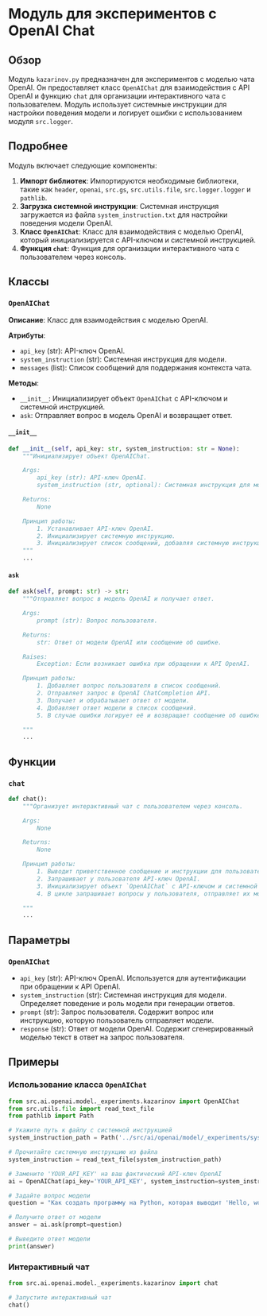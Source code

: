 # Модуль для экспериментов с OpenAI Chat

## Обзор

Модуль `kazarinov.py` предназначен для экспериментов с моделью чата OpenAI. Он предоставляет класс `OpenAIChat` для взаимодействия с API OpenAI и функцию `chat` для организации интерактивного чата с пользователем. Модуль использует системные инструкции для настройки поведения модели и логирует ошибки с использованием модуля `src.logger`.

## Подробнее

Модуль включает следующие компоненты:

1.  **Импорт библиотек**: Импортируются необходимые библиотеки, такие как `header`, `openai`, `src.gs`, `src.utils.file`, `src.logger.logger` и `pathlib`.
2.  **Загрузка системной инструкции**: Системная инструкция загружается из файла `system_instruction.txt` для настройки поведения модели OpenAI.
3.  **Класс `OpenAIChat`**: Класс для взаимодействия с моделью OpenAI, который инициализируется с API-ключом и системной инструкцией.
4.  **Функция `chat`**: Функция для организации интерактивного чата с пользователем через консоль.

## Классы

### `OpenAIChat`

**Описание**: Класс для взаимодействия с моделью OpenAI.

**Атрибуты**:

*   `api_key` (str): API-ключ OpenAI.
*   `system_instruction` (str): Системная инструкция для модели.
*   `messages` (list): Список сообщений для поддержания контекста чата.

**Методы**:

*   `__init__`: Инициализирует объект `OpenAIChat` с API-ключом и системной инструкцией.
*   `ask`: Отправляет вопрос в модель OpenAI и возвращает ответ.

#### `__init__`

```python
def __init__(self, api_key: str, system_instruction: str = None):
    """Инициализирует объект OpenAIChat.

    Args:
        api_key (str): API-ключ OpenAI.
        system_instruction (str, optional): Системная инструкция для модели. По умолчанию `None`.

    Returns:
        None

    Принцип работы:
        1. Устанавливает API-ключ OpenAI.
        2. Инициализирует системную инструкцию.
        3. Инициализирует список сообщений, добавляя системную инструкцию, если она предоставлена.
    """
    ...
```

#### `ask`

```python
def ask(self, prompt: str) -> str:
    """Отправляет вопрос в модель OpenAI и получает ответ.

    Args:
        prompt (str): Вопрос пользователя.

    Returns:
        str: Ответ от модели OpenAI или сообщение об ошибке.

    Raises:
        Exception: Если возникает ошибка при обращении к API OpenAI.

    Принцип работы:
        1. Добавляет вопрос пользователя в список сообщений.
        2. Отправляет запрос в OpenAI ChatCompletion API.
        3. Получает и обрабатывает ответ от модели.
        4. Добавляет ответ модели в список сообщений.
        5. В случае ошибки логирует её и возвращает сообщение об ошибке.

    """
    ...
```

## Функции

### `chat`

```python
def chat():
    """Организует интерактивный чат с пользователем через консоль.

    Args:
        None

    Returns:
        None

    Принцип работы:
        1. Выводит приветственное сообщение и инструкции для пользователя.
        2. Запрашивает у пользователя API-ключ OpenAI.
        3. Инициализирует объект `OpenAIChat` с API-ключом и системной инструкцией.
        4. В цикле запрашивает вопросы у пользователя, отправляет их модели и выводит ответы, пока пользователь не введет 'exit'.

    """
    ...
```

## Параметры

### `OpenAIChat`

*   `api_key` (str): API-ключ OpenAI. Используется для аутентификации при обращении к API OpenAI.
*   `system_instruction` (str): Системная инструкция для модели. Определяет поведение и роль модели при генерации ответов.
*   `prompt` (str): Запрос пользователя. Содержит вопрос или инструкцию, которую пользователь отправляет модели.
*   `response` (str): Ответ от модели OpenAI. Содержит сгенерированный моделью текст в ответ на запрос пользователя.

## Примеры

### Использование класса `OpenAIChat`

```python
from src.ai.openai.model._experiments.kazarinov import OpenAIChat
from src.utils.file import read_text_file
from pathlib import Path

# Укажите путь к файлу с системной инструкцией
system_instruction_path = Path('../src/ai/openai/model/_experiments/system_instruction.txt')

# Прочитайте системную инструкцию из файла
system_instruction = read_text_file(system_instruction_path)

# Замените 'YOUR_API_KEY' на ваш фактический API-ключ OpenAI
ai = OpenAIChat(api_key='YOUR_API_KEY', system_instruction=system_instruction)

# Задайте вопрос модели
question = "Как создать программу на Python, которая выводит 'Hello, world!'?"

# Получите ответ от модели
answer = ai.ask(prompt=question)

# Выведите ответ модели
print(answer)
```

### Интерактивный чат

```python
from src.ai.openai.model._experiments.kazarinov import chat

# Запустите интерактивный чат
chat()